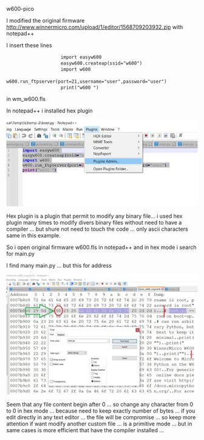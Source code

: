 w600-pico

I modified the original firmware http://www.winnermicro.com/upload/1/editor/1568709203932.zip with notepad++ 

I insert these lines 

                        import easyw600
                        easyw600.createap(ssid="w600")
                        import w600
                        w600.run_ftpserver(port=21,username="user",password="user")
                        print("w600 ")

in wm_w600.fls

In notepad++ i installed hex plugin

![w600-pico](https://github.com/costycnc/w600-firmware-pico-micropython-costycnc/blob/main/img/plugin.jpg)

Hex plugin is a plugin that permit to modify any binary file... i used hex plugin many times to modify divers binary files without need to have a compiler ... but shure not need to touch the code ... only ascii characters same in this example.

So i open original firmware w600.fls in notepad++ and in hex mode i search for main.py

I find many main.py ... but this for address 

![w600-pico](https://github.com/costycnc/w600-firmware-pico-micropython-costycnc/blob/main/img/btpy.jpg?raw=true)

Seem that any file content begin after 0 ... so change any character from 0 to 0 in hex mode ... because need to keep exactly number of bytes ... if you edit directly in any text editor ... the file will be compromise ... so keep more attention if want modify another custom file ... is a primitive mode ... but in same cases is more efficient that have the compiler installed ...



